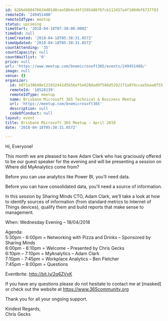 ```yaml
---
id: 626bd488476634d01d0cee58b4cd4f1505486f67cb112457a4f1004bf6737f83
remoteId: '249451488'
remoteIdType: meetup
status: upcoming
timeStart: '2018-04-18T07:30:00.000Z'
timeEnd: null
timeCreated: '2018-04-18T05:38:31.057Z'
timeUpdated: '2018-04-18T05:38:31.057Z'
countAttending: '35'
countCapacity: null
countWaitlist: '0'
price: null
url: 'https://www.meetup.com/bnemicrosoft365/events/249451488/'
image: null
venue: {}
organizer:
  id: b071a38640e121932441d5656ef5e028dad9f586d52921f1a974ccae5eaa8f55
  remoteId: '18528139'
  remoteIdType: meetup
  name: Brisbane Microsoft 365 Technical & Business Meetup
  url: 'https://meetup.com/bnemicrosoft365'
  description: null
  codeOfConduct: null
layout: event
title: Brisbane Microsoft 365 Meetup – April 2018
date: '2018-04-18T05:38:31.057Z'

---
```

<p>Hi, Everyone!</p> <p>This month we are pleased to have Adam Clark who has graciously offered to be our guest speaker for the evening and will be presenting a session on Where did MyAnalytics come from?</p> <p>Before you can use analytics like Power BI, you’ll need data.</p> <p>Before you can have consolidated data, you’ll need a source of information.</p> <p>In this session by Sharing Minds CTO, Adam Clark, we’ll take a look at how to identify sources of information (from standard metrics to Internet of Things devices), qualify them and build reports that make sense to management.</p> <p>When: Wednesday Evening – 18/04/2018</p> <p>Agenda:<br/>5:30pm - 6:00pm = Networking with Pizza and Drinks – Sponsored by Sharing Minds<br/>6:00pm - 6:10pm = Welcome – Presented by Chris Gecks<br/>6:10pm – 7:10pm = MyAnalytics – Adam Clark<br/>7:10pm - 7:45pm = Workplace Analytics – Ben Fletcher<br/>7:45pm – 8:00pm = Questions</p> <p>Eventbrite: <a href="http://bit.ly/2q6ZVxK" class="linkified">http://bit.ly/2q6ZVxK</a></p> <p>If you have any questions please do not hesitate to contact me at [masked] or check out the website at <a href="https://www.365community.org" class="linkified">https://www.365community.org</a></p> <p>Thank you for all your ongoing support.</p> <p>Kindest Regards,<br/>Chris Gecks</p>
